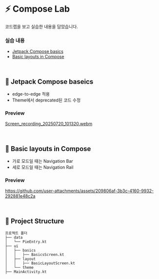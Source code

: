 # ⚡ Compose Lab

코드랩을 보고 실습한 내용을 담았습니다.
<br>

### 실습 내용
- [Jetpack Compose basics](https://developer.android.com/codelabs/jetpack-compose-basics#0)
- [Basic layouts in Compose](https://developer.android.com/codelabs/jetpack-compose-layouts#0)

<br>

## 📌 Jetpack Compose baseics
- edge-to-edge 적용
- Theme에서 deprecated된 코드 수정

### Preview
[Screen_recording_20250720_101320.webm](https://github.com/user-attachments/assets/debad436-d10f-4c89-b8f1-35ace1affcb0)

<br>

## 📌 Basic layouts in Compose
- 가로 모드일 때는 Navigation Bar
- 세로 모드일 때는 Navigation Rail

### Preview
https://github.com/user-attachments/assets/209806af-3b3c-4160-9932-292881e48c2a



<br>

## 📂 Project Structure
```
프로젝트 폴더
├── data
│   └── PieEntry.kt
├── ui
│   ├── basics
│   │   ├── BasicsScreen.kt
│   ├── layout
│   │   ├── BasicLayoutScreen.kt
│   └── theme
├── MainActivity.kt
```

<br>
